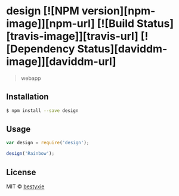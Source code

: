 # design [![NPM version][npm-image]][npm-url] [![Build Status][travis-image]][travis-url] [![Dependency Status][daviddm-image]][daviddm-url]
> webapp

## Installation

```sh
$ npm install --save design
```

## Usage

```js
var design = require('design');

design('Rainbow');
```
## License

MIT © [bestyxie]()

